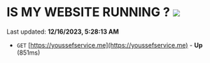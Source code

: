 # IS MY WEBSITE RUNNING ? [![](https://img.shields.io/static/v1?label=Sponsor&message=%E2%9D%A4&logo=GitHub&color=%23fe8e86)](https://github.com/sponsors/<username>)

Last updated: **12/16/2023, 5:28:13 AM**

- `GET` [https://youssefservice.me](https://youssefservice.me) - **Up** (851ms)
